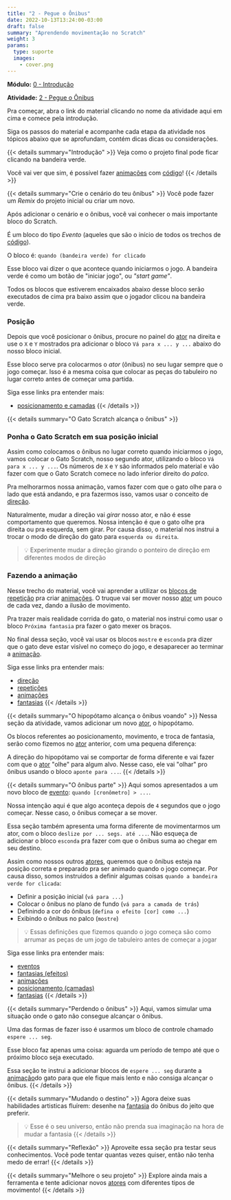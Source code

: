 ```yaml
---
title: "2 - Pegue o Ônibus"
date: 2022-10-13T13:24:00-03:00
draft: false
summary: "Aprendendo movimentação no Scratch"
weight: 3
params:
  type: suporte
  images:
    - cover.png
---
```


**Módulo:** [0 - Introdução](https://projects.raspberrypi.org/pt-BR/pathways/scratch-intro)

**Atividade:** [2 - Pegue o Ônibus](https://projects.raspberrypi.org/pt-BR/projects/catch-the-bus/0)

Pra começar, abra o link do material clicando no nome da atividade aqui em cima e comece pela introdução.

Siga os passos do material e acompanhe cada etapa da atividade nos tópicos abaixo que se aprofundam, contém dicas dicas ou considerações.

{{< details summary="Introdução" >}}
Veja como o projeto final pode ficar clicando na bandeira verde.

Você vai ver que sim, é possível fazer [animações](/conceitos/animacoes/) com [código](/conceitos/codigo/)!
{{< /details >}}

{{< details summary="Crie o cenário do teu ônibus" >}}
Você pode fazer um *Remix* do projeto inicial ou criar um novo.

Após adicionar o cenário e o ônibus, você vai conhecer o mais importante bloco do Scratch.

É um bloco do tipo *Evento* (aqueles que são o início de todos os trechos de [código](/conceitos/codigo/)).

O bloco é: `quando (bandeira verde) for clicado`

Esse bloco vai dizer o que acontece quando iniciarmos o jogo. A bandeira verde é como um botão de "iniciar jogo", ou *"start game"*.

Todos os blocos que estiverem encaixados abaixo desse bloco serão executados de cima pra baixo assim que o jogador clicou na bandeira verde.

### Posição

Depois que você posicionar o ônibus, procure no painel do [ator](/conceitos/atores/) na direita e use o `X` e `Y` mostrados pra adicionar o bloco `Vá para x ... y ...` abaixo do nosso bloco inicial.

Esse bloco serve pra colocarmos o *ator* (ônibus) no seu lugar sempre que o jogo começar. Isso é a mesma coisa que colocar as peças do tabuleiro no lugar correto antes de começar uma partida.

Siga esse links pra entender mais:

- [posicionamento e camadas](/conceitos/posicionamento/)
{{< /details >}}

{{< details summary="O Gato Scratch alcança o ônibus" >}}

### Ponha o Gato Scratch em sua posição inicial

Assim como colocamos o ônibus no lugar correto quando iniciarmos o jogo, vamos colocar o Gato Scratch, nosso segundo ator, utilizando o bloco `Vá para x ... y ...`. Os números de `X` e `Y` são informados pelo material e vão fazer com que o Gato Scratch comece no lado inferior direito do *palco*.

Pra melhorarmos nossa animação, vamos fazer com que o gato olhe para o lado que está andando, e pra fazermos isso, vamos usar o conceito de [direção](/conceitos/direcao/).

Naturalmente, mudar a direção vai *girar* nosso ator, e não é esse comportamento que queremos. Nossa intenção é que o gato olhe pra direita ou pra esquerda, sem girar. Por causa disso, o material nos instrui a trocar o modo de direção do gato para `esquerda ou direita`.

> 💡 Experimente mudar a direção girando o ponteiro de direção em diferentes modos de direção

### Fazendo a animação

Nesse trecho do material, você vai aprender a utilizar os [blocos de repetição](/conceitos/repeticoes/) pra criar [animações](/conceitos/animacoes/). O truque vai ser mover nosso [ator](/conceitos/atores/) um pouco de cada vez, dando a ilusão de movimento.

Pra trazer mais realidade corrida do gato, o material nos instrui como usar o bloco `Próxima fantasia` pra fazer o gato mexer os braços.

No final dessa seção, você vai usar os blocos `mostre` e `esconda` pra dizer que o gato deve estar visível no começo do jogo, e desaparecer ao terminar a [animação](/conceitos/animacoes/).

Siga esse links pra entender mais:

- [direção](/conceitos/direcao/)
- [repetições](/conceitos/repeticoes/)
- [animações](/conceitos/animacoes/)
- [fantasias](/conceitos/fantasias/)
{{< /details >}}

{{< details summary="O hipopótamo alcança o ônibus voando" >}}
Nessa seção da atividade, vamos adicionar um novo [ator](/conceitos/atores/), o hipopótamo.

Os blocos referentes ao posicionamento, movimento, e troca de fantasia, serão como fizemos no [ator](/conceitos/atores/) anterior, com uma pequena diferença:

A direção do hipopótamo vai se comportar de forma diferente e vai fazer com que o [ator](/conceitos/atores/) "olhe" para algum alvo. Nesse caso, ele vai "olhar" pro ônibus usando o bloco `aponte para ...`.
{{< /details >}}

{{< details summary="O ônibus parte" >}}
Aqui somos apresentados a um novo bloco de [evento](/conceitos/eventos/): `quando [cronômetro] > ...`.

Nossa intenção aqui é que algo aconteça depois de `4` segundos que o jogo começar. Nesse caso, o ônibus começar a se mover.

Essa seção também apresenta uma forma diferente de movimentarmos um ator, com o bloco `deslize por ... segs. até ...`. Não esqueça de adicionar o bloco `esconda` pra fazer com que o ônibus suma ao chegar em seu destino.

Assim como nossos outros [atores](/conceitos/atores/), queremos que o ônibus esteja na posição correta e preparado pra ser animado quando o jogo começar. Por causa disso, somos instruidos a definir algumas coisas `quando a bandeira verde for clicada`:

- Definir a posição inicial (`vá para ...`)
- Colocar o ônibus no plano de fundo (`vá para a camada de trás`)
- Definindo a cor do ônibus (`defina o efeito [cor] como ...`)
- Exibindo o ônibus no palco (`mostre`)

> 💡 Essas definições que fizemos quando o jogo começa são como arrumar as peças de um jogo de tabuleiro antes de começar a jogar

Siga esse links pra entender mais:

- [eventos](/conceitos/eventos/)
- [fantasias (efeitos)](/conceitos/fantasias/)
- [animações](/conceitos/animacoes/)
- [posicionamento (camadas)](/conceitos/posicionamento/)
- [fantasias](/conceitos/fantasias/)
{{< /details >}}

{{< details summary="Perdendo o ônibus" >}}
Aqui, vamos simular uma situação onde o gato não consegue alcançar o ônibus.

Uma das formas de fazer isso é usarmos um bloco de controle chamado `espere ... seg`.

Esse bloco faz apenas uma coisa: aguarda um período de tempo até que o próximo bloco seja executado.

Essa seção te instrui a adicionar blocos de `espere ... seg` durante a [animação](/conceitos/animacoes/)do gato para que ele fique mais lento e não consiga alcançar o ônibus.
{{< /details >}}

{{< details summary="Mudando o destino" >}}
Agora deixe suas habilidades artisticas fluírem: desenhe na [fantasia](/conceitos/fantasias/) do ônibus do jeito que preferir.

> 💡 Esse é o seu universo, então não prenda sua imaginação na hora de mudar a fantasia
{{< /details >}}

{{< details summary="Reflexão" >}}
Aproveite essa seção pra testar seus conhecimentos. Você pode tentar quantas vezes quiser, então não tenha medo de errar!
{{< /details >}}

{{< details summary="Melhore o seu projeto" >}}
Explore ainda mais a ferramenta e tente adicionar novos [atores](/conceitos/atores/) com diferentes tipos de movimento!
{{< /details >}}
